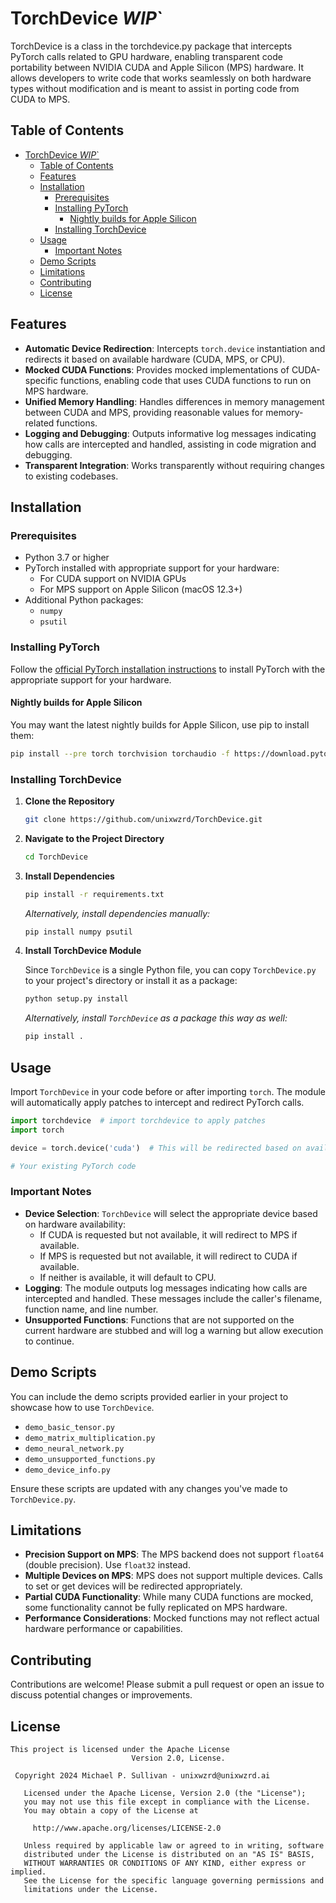 # TorchDevice *WIP*`

TorchDevice is a class in the torchdevice.py package that intercepts PyTorch calls related to GPU hardware, enabling transparent code portability between NVIDIA CUDA and Apple Silicon (MPS) hardware. It allows developers to write code that works seamlessly on both hardware types without modification and is meant to assist in porting code from CUDA to MPS.

## Table of Contents

- [TorchDevice *WIP*\`](#torchdevice-wip)
  - [Table of Contents](#table-of-contents)
  - [Features](#features)
  - [Installation](#installation)
    - [Prerequisites](#prerequisites)
    - [Installing PyTorch](#installing-pytorch)
      - [Nightly builds for Apple Silicon](#nightly-builds-for-apple-silicon)
    - [Installing TorchDevice](#installing-torchdevice)
  - [Usage](#usage)
    - [Important Notes](#important-notes)
  - [Demo Scripts](#demo-scripts)
  - [Limitations](#limitations)
  - [Contributing](#contributing)
  - [License](#license)

## Features

- **Automatic Device Redirection**: Intercepts `torch.device` instantiation and redirects it based on available hardware (CUDA, MPS, or CPU).
- **Mocked CUDA Functions**: Provides mocked implementations of CUDA-specific functions, enabling code that uses CUDA functions to run on MPS hardware.
- **Unified Memory Handling**: Handles differences in memory management between CUDA and MPS, providing reasonable values for memory-related functions.
- **Logging and Debugging**: Outputs informative log messages indicating how calls are intercepted and handled, assisting in code migration and debugging.
- **Transparent Integration**: Works transparently without requiring changes to existing codebases.

## Installation

### Prerequisites

- Python 3.7 or higher
- PyTorch installed with appropriate support for your hardware:
  - For CUDA support on NVIDIA GPUs
  - For MPS support on Apple Silicon (macOS 12.3+)
- Additional Python packages:
  - `numpy`
  - `psutil`

### Installing PyTorch

Follow the [official PyTorch installation instructions](https://pytorch.org/get-started/locally/) to install PyTorch with the appropriate support for your hardware.

#### Nightly builds for Apple Silicon

You may want the latest nightly builds for Apple Silicon, use pip to install them:

```bash
pip install --pre torch torchvision torchaudio -f https://download.pytorch.org/whl/nightly/cpu/torch_nightly.html
```

### Installing TorchDevice

1. **Clone the Repository**

   ```bash
   git clone https://github.com/unixwzrd/TorchDevice.git
   ```

2. **Navigate to the Project Directory**

   ```bash
   cd TorchDevice
   ```

3. **Install Dependencies**

   ```bash
   pip install -r requirements.txt
   ```

   *Alternatively, install dependencies manually:*

   ```bash
   pip install numpy psutil
   ```

4. **Install TorchDevice Module**

   Since `TorchDevice` is a single Python file, you can copy `TorchDevice.py` to your project's directory or install it as a package:

   ```bash
   python setup.py install
   ```

   *Alternatively, install `TorchDevice` as a package this way as well:*

   ```bash
   pip install .
   ```

## Usage

Import `TorchDevice` in your code before or after importing `torch`. The module will automatically apply patches to intercept and redirect PyTorch calls.

```python
import torchdevice  # import torchdevice to apply patches
import torch

device = torch.device('cuda')  # This will be redirected based on available hardware

# Your existing PyTorch code
```

### Important Notes

- **Device Selection**: `TorchDevice` will select the appropriate device based on hardware availability:
  - If CUDA is requested but not available, it will redirect to MPS if available.
  - If MPS is requested but not available, it will redirect to CUDA if available.
  - If neither is available, it will default to CPU.
- **Logging**: The module outputs log messages indicating how calls are intercepted and handled. These messages include the caller's filename, function name, and line number.
- **Unsupported Functions**: Functions that are not supported on the current hardware are stubbed and will log a warning but allow execution to continue.


## Demo Scripts

You can include the demo scripts provided earlier in your project to showcase how to use `TorchDevice`.

- `demo_basic_tensor.py`
- `demo_matrix_multiplication.py`
- `demo_neural_network.py`
- `demo_unsupported_functions.py`
- `demo_device_info.py`

Ensure these scripts are updated with any changes you've made to `TorchDevice.py`.

## Limitations

- **Precision Support on MPS**: The MPS backend does not support `float64` (double precision). Use `float32` instead.
- **Multiple Devices on MPS**: MPS does not support multiple devices. Calls to set or get devices will be redirected appropriately.
- **Partial CUDA Functionality**: While many CUDA functions are mocked, some functionality cannot be fully replicated on MPS hardware.
- **Performance Considerations**: Mocked functions may not reflect actual hardware performance or capabilities.

## Contributing

Contributions are welcome! Please submit a pull request or open an issue to discuss potential changes or improvements.

## License

```text
This project is licensed under the Apache License
                           Version 2.0, License.

 Copyright 2024 Michael P. Sullivan - unixwzrd@unixwzrd.ai

   Licensed under the Apache License, Version 2.0 (the "License");
   you may not use this file except in compliance with the License.
   You may obtain a copy of the License at

     http://www.apache.org/licenses/LICENSE-2.0

   Unless required by applicable law or agreed to in writing, software
   distributed under the License is distributed on an "AS IS" BASIS,
   WITHOUT WARRANTIES OR CONDITIONS OF ANY KIND, either express or implied.
   See the License for the specific language governing permissions and
   limitations under the License.
```
